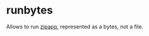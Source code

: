 # runbytes

Allows to run [zipapp](https://docs.python.org/3/library/zipapp.html), represented as a bytes, not a file.
